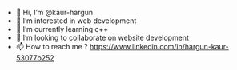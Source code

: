 - 👋 Hi, I’m @kaur-hargun
- 👀 I’m interested in web development
- 🌱 I’m currently learning c++
- 💞️ I’m looking to collaborate on website development
- 📫 How to reach me ?
https://www.linkedin.com/in/hargun-kaur-53077b252
<!---
kaur-hargun/kaur-hargun is a ✨ special ✨ repository because its `README.md` (this file) appears on your GitHub profile.
You can click the Preview link to take a look at your changes.
--->
